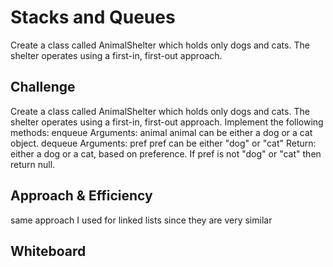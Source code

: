 # Stacks and Queues
Create a class called AnimalShelter which holds only dogs and cats.
The shelter operates using a first-in, first-out approach.

## Challenge
Create a class called AnimalShelter which holds only dogs and cats.
The shelter operates using a first-in, first-out approach.
Implement the following methods:
enqueue
Arguments: animal
animal can be either a dog or a cat object.
dequeue
Arguments: pref
pref can be either "dog" or "cat"
Return: either a dog or a cat, based on preference.
If pref is not "dog" or "cat" then return null.

## Approach & Efficiency
same approach I used for linked lists since they are very similar

## Whiteboard
